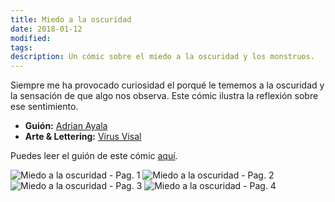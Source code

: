 ```yaml
---
title: Miedo a la oscuridad
date: 2018-01-12
modified:
tags:
description: Un cómic sobre el miedo a la oscuridad y los monstruos.
---
```


Siempre me ha provocado curiosidad el porqué le tememos a la oscuridad y la sensación de que algo nos observa. Este cómic ilustra la reflexión sobre ese sentimiento.

- **Guión:** [Adrian Ayala](https://twitter.com/adrrian17)
- **Arte & Lettering:** [Virus Visal](https://twitter.com/virusvisal)

Puedes leer el guión de este cómic [aquí]({{site.url}}/scripts/Miedo-a-la-oscuridad.pdf).

![Miedo a la oscuridad - Pag. 1]({{site.url}}/assets/img/miedo-a-la-oscuridad/miedo-a-la-oscuridad-1.jpg)
![Miedo a la oscuridad - Pag. 2]({{site.url}}/assets/img/miedo-a-la-oscuridad/miedo-a-la-oscuridad-2.jpg)
![Miedo a la oscuridad - Pag. 3]({{site.url}}/assets/img/miedo-a-la-oscuridad/miedo-a-la-oscuridad-3.jpg)
![Miedo a la oscuridad - Pag. 4]({{site.url}}/assets/img/miedo-a-la-oscuridad/miedo-a-la-oscuridad-4.jpg)
